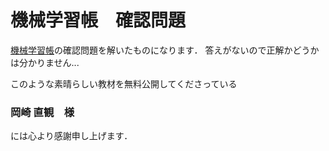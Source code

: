 # 機械学習帳　確認問題
[機械学習帳](https://chokkan.github.io/mlnote/index.html)の確認問題を解いたものになります．
答えがないので正解かどうかは分かりません...

このような素晴らしい教材を無料公開してくださっている
### 岡崎 直観　様
には心より感謝申し上げます．
